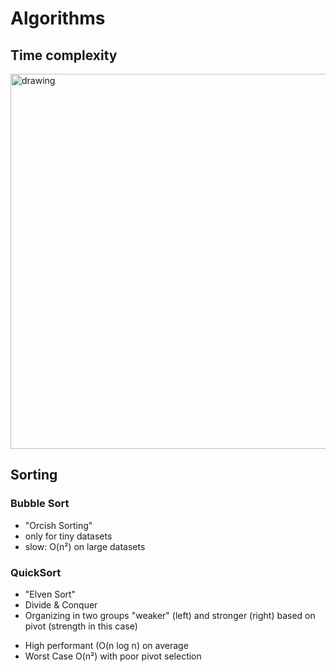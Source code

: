 # Algorithms

## Time complexity
<img src="img_timecomplexitychart.png" alt="drawing" width="600"/> 

## Sorting
### Bubble Sort

- "Orcish Sorting"
- only for tiny datasets
- slow: O(n²) on large datasets

### QuickSort

- "Elven Sort"
- Divide & Conquer
- Organizing in two groups "weaker" (left) and stronger (right) based on pivot (strength in this case)
 * High performant (O(n log n) on average
 * Worst Case O(n²) with poor pivot selection